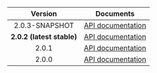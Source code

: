 | Version | Documents |
|:---:|---|
| 2.0.3-SNAPSHOT | [API documentation](2.0.3-SNAPSHOT) |
| **2.0.2 (latest stable)** | [API documentation](latest-stable) |
| 2.0.1 | [API documentation](2.0.1) |
| 2.0.0 | [API documentation](2.0.0) |
